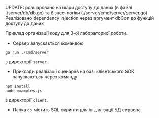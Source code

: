 UPDATE: розшаровано на шари доступу до даних (в файлі ./server/db/db.go) та бізнес-логіки (./server/cmd/server/server.go)
Реалізовано dependency injection через аргумент dbCon до функцій доступу до даних

Приклад організації коду для 3-ої лабораторної роботи.

- Сервер запускається командою
```shell script
go run ./cmd/server
```
з директорії `server`.

- Приклади реалізації сценаріїв на базі клієнтського SDK запускаються через команду
```shell script
npm install
node examples.js
```
з директорії `client`.

- Папка `db` містить SQL скрипти для ініціалізації БД сервера.
